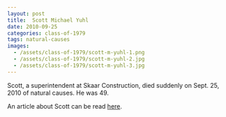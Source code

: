 ```yaml
---
layout: post
title:  Scott Michael Yuhl
date: 2010-09-25
categories: class-of-1979
tags: natural-causes
images:
  - /assets/class-of-1979/scott-m-yuhl-1.png
  - /assets/class-of-1979/scott-m-yuhl-2.jpg
  - /assets/class-of-1979/scott-m-yuhl-3.jpg
---
```

Scott, a superintendent at Skaar Construction, died suddenly on Sept. 25, 2010 of natural causes. He was 49.

An article about Scott can be read [here](https://www.djc.com/news/co/12022199.html).
